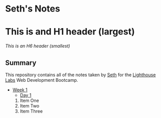 # Seth's Notes
# This is and H1 header (largest)
###### This is an H6 header (smallest)

## Summary

This repository contains all of the notes taken by [Seth](https://github.com/S-Marks) for the [Lighthouse Labs](https://lighthouselabs.ca/) Web Development Bootcamp.

* [Week 1](/Week_1)
  * [Day 1](/Week_1/Day_1)
  1. Item One
  2. Item Two
  3. Item Three
